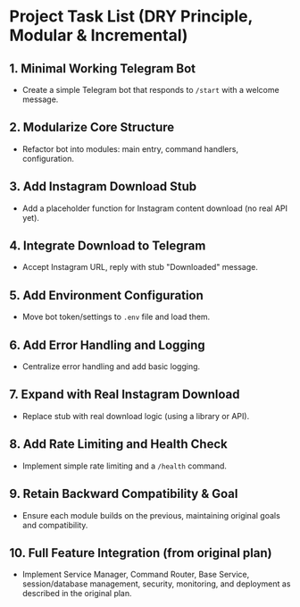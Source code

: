 
# Project Task List (DRY Principle, Modular & Incremental)

## 1. Minimal Working Telegram Bot
- Create a simple Telegram bot that responds to `/start` with a welcome message.

## 2. Modularize Core Structure
- Refactor bot into modules: main entry, command handlers, configuration.

## 3. Add Instagram Download Stub
- Add a placeholder function for Instagram content download (no real API yet).

## 4. Integrate Download to Telegram
- Accept Instagram URL, reply with stub "Downloaded" message.

## 5. Add Environment Configuration
- Move bot token/settings to `.env` file and load them.

## 6. Add Error Handling and Logging
- Centralize error handling and add basic logging.

## 7. Expand with Real Instagram Download
- Replace stub with real download logic (using a library or API).

## 8. Add Rate Limiting and Health Check
- Implement simple rate limiting and a `/health` command.

## 9. Retain Backward Compatibility & Goal
- Ensure each module builds on the previous, maintaining original goals and compatibility.

## 10. Full Feature Integration (from original plan)
- Implement Service Manager, Command Router, Base Service, session/database management, security, monitoring, and deployment as described in the original plan.

